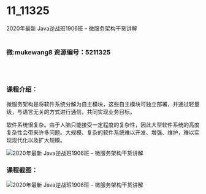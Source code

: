 # 11_11325
2020年最新 Java逆战班1906班 – 微服务架构干货讲解
<br/></br>
<h3>微:mukewang8 资源编号：5211325</h3>
<br/></br>
<h3>课程介绍：</h3>
<p>微服务架构是将软件系统分解为自主模块，这些自主模块可独立部署，并通过轻量级，与语言无关的方式进行通信，共同实现业务目标。</p>
<p>软件系统很复杂。由于人脑只能接受一定程度的复杂性，因此大型软件系统的高度复杂性会带来许多问题。大规模、复杂的软件系统难以开发、增强、维护，难以实现现代化以及扩大规模。</p>
<p><img src="https://www.ko996.com/wp-content/uploads/img/2020/03/1-129.png" alt="2020年最新 Java逆战班1906班 – 微服务架构干货讲解"></p>
<div class="info-desc">
<h3>课程截图：</h3>
<p><img src="https://www.ko996.com/wp-content/uploads/img/2020/03/2-121.png" alt="2020年最新 Java逆战班1906班 – 微服务架构干货讲解"></p>


			
</div>
